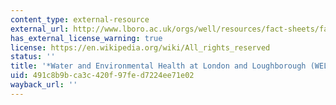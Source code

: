 ```yaml
---
content_type: external-resource
external_url: http://www.lboro.ac.uk/orgs/well/resources/fact-sheets/fact-sheets-htm/wps.htm
has_external_license_warning: true
license: https://en.wikipedia.org/wiki/All_rights_reserved
status: ''
title: '*Water and Environmental Health at London and Loughborough (WELL)*'
uid: 491c8b9b-ca3c-420f-97fe-d7224ee71e02
wayback_url: ''
---
```

